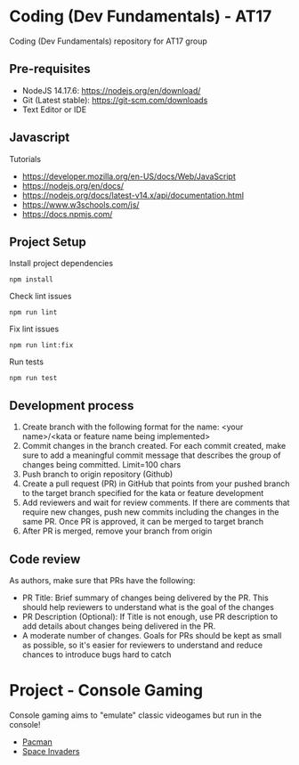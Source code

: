 # Coding (Dev Fundamentals) - AT17
Coding (Dev Fundamentals) repository for AT17 group

## Pre-requisites
- NodeJS 14.17.6: https://nodejs.org/en/download/
- Git (Latest stable): https://git-scm.com/downloads
- Text Editor or IDE

## Javascript
Tutorials
- https://developer.mozilla.org/en-US/docs/Web/JavaScript
- https://nodejs.org/en/docs/
- https://nodejs.org/docs/latest-v14.x/api/documentation.html
- https://www.w3schools.com/js/
- https://docs.npmjs.com/

## Project Setup
Install project dependencies
```
npm install
```

Check lint issues
```
npm run lint
```

Fix lint issues
```
npm run lint:fix
```

Run tests
```
npm run test
```

## Development process
1. Create branch with the following format for the name: \<your name\>/\<kata or feature name being implemented\>
2. Commit changes in the branch created. For each commit created, make sure to add a meaningful commit message that describes the group of changes being committed. Limit=100 chars
3. Push branch to origin repository (Github)
4. Create a pull request (PR) in GitHub that points from your pushed branch to the target branch specified for the kata or feature development
5. Add reviewers and wait for review comments. If there are comments that require new changes, push new commits including the changes in the same PR. Once PR is approved, it can be merged to target branch
6. After PR is merged, remove your branch from origin

## Code review
As authors, make sure that PRs have the following:
- PR Title: Brief summary of changes being delivered by the PR. This should help reviewers to understand what is the goal of the changes
- PR Description (Optional): If Title is not enough, use PR description to add details about changes being delivered in the PR.
- A moderate number of changes. Goals for PRs should be kept as small as possible, so it's easier for reviewers to understand and reduce chances to introduce bugs hard to catch

# Project - Console Gaming
Console gaming aims to "emulate" classic videogames but run in the console!

- [Pacman](./src/pacman/README.md)
- [Space Invaders](./src/spaceinvaders/README.md)
